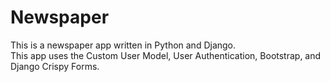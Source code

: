 # Newspaper

This is a newspaper app written in Python and Django.<br>
This app uses the Custom User Model, User Authentication, Bootstrap, and Django Crispy Forms.